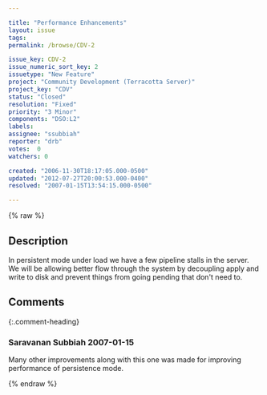 ```yaml
---

title: "Performance Enhancements"
layout: issue
tags: 
permalink: /browse/CDV-2

issue_key: CDV-2
issue_numeric_sort_key: 2
issuetype: "New Feature"
project: "Community Development (Terracotta Server)"
project_key: "CDV"
status: "Closed"
resolution: "Fixed"
priority: "3 Minor"
components: "DSO:L2"
labels: 
assignee: "ssubbiah"
reporter: "drb"
votes:  0
watchers: 0

created: "2006-11-30T18:17:05.000-0500"
updated: "2012-07-27T20:00:53.000-0400"
resolved: "2007-01-15T13:54:15.000-0500"

---
```




{% raw %}



## Description

<div markdown="1" class="description">

In persistent mode under load we have a few pipeline stalls in the server. We will be allowing better
flow through the system by decoupling apply and write to disk and prevent things from going pending
that don't need to.

</div>

## Comments


{:.comment-heading}
### **Saravanan Subbiah** <span class="date">2007-01-15</span>

<div markdown="1" class="comment">

Many other improvements along with this one was made for improving performance of persistence mode.

</div>



{% endraw %}
